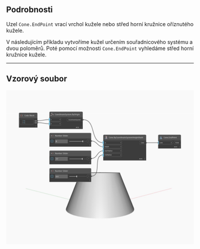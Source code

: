 ## Podrobnosti
Uzel `Cone.EndPoint` vrací vrchol kužele nebo střed horní kružnice oříznutého kužele.

V následujícím příkladu vytvoříme kužel určením souřadnicového systému a dvou poloměrů. Poté pomocí možnosti `Cone.EndPoint` vyhledáme střed horní kružnice kužele.

___
## Vzorový soubor

![EndPoint](./Autodesk.DesignScript.Geometry.Cone.EndPoint_img.jpg)

